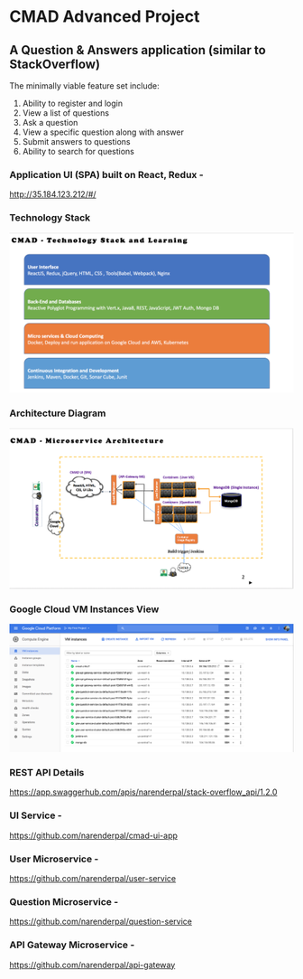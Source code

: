 # CMAD Advanced Project

## A Question & Answers application (similar to StackOverflow) 

The minimally viable feature set include:

1. Ability to register and login
2. View a list of questions
3. Ask a question
4. View a specific question along with answer
5. Submit answers to questions
6. Ability to search for questions

### Application UI (SPA) built on React, Redux - 
http://35.184.123.212/#/

### Technology Stack
![Tech stack](/docs/screenshots/tech_stack.png)

### Architecture Diagram
![Arch diag](/docs/screenshots/arch_diag.png)

### Google Cloud VM Instances View
![gcvminstances diag](/docs/screenshots/gc_vm_instances.png)

### REST API Details
https://app.swaggerhub.com/apis/narenderpal/stack-overflow_api/1.2.0

### UI Service -
https://github.com/narenderpal/cmad-ui-app

### User Microservice - 
https://github.com/narenderpal/user-service

### Question Microservice - 
https://github.com/narenderpal/question-service

### API Gateway Microservice - 
https://github.com/narenderpal/api-gateway


 
